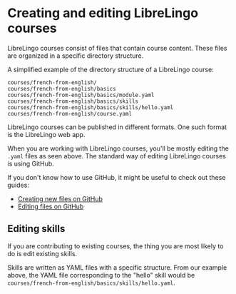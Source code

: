 # Creating and editing LibreLingo courses

LibreLingo courses consist of files that contain course content. These files
are organized in a specific directory structure.

A simplified example of the directory structure of a LibreLingo course:

```
courses/french-from-english/
courses/french-from-english/basics
courses/french-from-english/basics/module.yaml
courses/french-from-english/basics/skills
courses/french-from-english/basics/skills/hello.yaml
courses/french-from-english/course.yaml
```

LibreLingo courses can be published in different formats. One such format is
the LibreLingo web app.

When you are working with LibreLingo courses, you'll be mostly editing the
`.yaml` files as seen above. The standard way of editing LibreLingo courses is
using GitHub.

If you don't know how to use GitHub, it might be useful to check out these
guides:

- [Creating new files on GitHub](https://docs.github.com/en/github/managing-files-in-a-repository/creating-new-files)
- [Editing files on GitHub](https://docs.github.com/en/github/managing-files-in-a-repository/editing-files-in-another-users-repository)


## Editing skills

If you are contributing to existing courses, the thing you are most likely
to do is edit existing skills.

Skills are written as YAML files with a specific structure. From our example
above, the YAML file corresponding to the "hello" skill would be
`courses/french-from-english/basics/skills/hello.yaml`.
